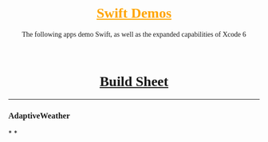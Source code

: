 <h1 style="color:orange;text-align:center;font-family:Exo-Thin"><u>Swift Demos</u></h1>
<p style="text-align:center;font-family:Exo;">The following apps demo Swift, as well as the expanded capabilities of Xcode 6</p>
 <br>

<h1 style="text-align:center;font-family:Exo-Thin;"><u>Build Sheet</u></h1>
<hr>
<h3 style="font-family:Exo-Thin">AdaptiveWeather</h3>
* <style="font-family:Exo-Thin"></style>
* 
